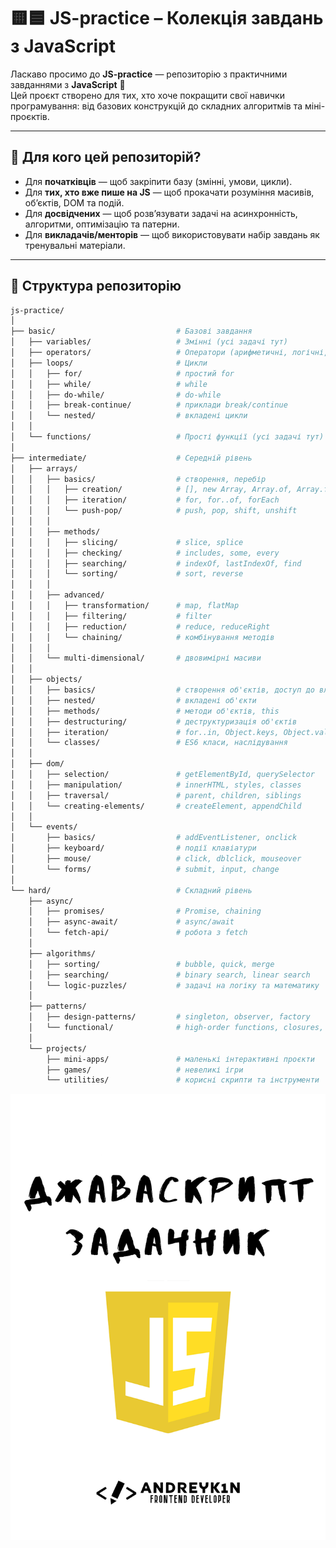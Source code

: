 # 🟨🟦 JS-practice – Колекція завдань з JavaScript

Ласкаво просимо до **JS-practice** — репозиторію з практичними завданнями з **JavaScript** 🚀  
Цей проєкт створено для тих, хто хоче покращити свої навички програмування: від базових конструкцій до складних алгоритмів та міні-проєктів.

---

## 📖 Для кого цей репозиторій?

- Для **початківців** — щоб закріпити базу (змінні, умови, цикли).  
- Для **тих, хто вже пише на JS** — щоб прокачати розуміння масивів, об’єктів, DOM та подій.  
- Для **досвідчених** — щоб розв’язувати задачі на асинхронність, алгоритми, оптимізацію та патерни.  
- Для **викладачів/менторів** — щоб використовувати набір завдань як тренувальні матеріали.  

---

## 📂 Структура репозиторію

```bash
js-practice/
│
├── basic/                           # Базові завдання
│   ├── variables/                   # Змінні (усі задачі тут)
│   ├── operators/                   # Оператори (арифметичні, логічні, порівняння)
│   ├── loops/                       # Цикли
│   │   ├── for/                     # простий for
│   │   ├── while/                   # while
│   │   ├── do-while/                # do-while
│   │   ├── break-continue/          # приклади break/continue
│   │   └── nested/                  # вкладені цикли
│   │
│   └── functions/                   # Прості функції (усі задачі тут)
│
├── intermediate/                    # Середній рівень
│   ├── arrays/
│   │   ├── basics/                  # створення, перебір
│   │   │   ├── creation/            # [], new Array, Array.of, Array.from
│   │   │   ├── iteration/           # for, for..of, forEach
│   │   │   └── push-pop/            # push, pop, shift, unshift
│   │   │
│   │   ├── methods/
│   │   │   ├── slicing/             # slice, splice
│   │   │   ├── checking/            # includes, some, every
│   │   │   ├── searching/           # indexOf, lastIndexOf, find
│   │   │   └── sorting/             # sort, reverse
│   │   │
│   │   ├── advanced/
│   │   │   ├── transformation/      # map, flatMap
│   │   │   ├── filtering/           # filter
│   │   │   ├── reduction/           # reduce, reduceRight
│   │   │   └── chaining/            # комбінування методів
│   │   │
│   │   └── multi-dimensional/       # двовимірні масиви
│   │
│   ├── objects/
│   │   ├── basics/                  # створення об'єктів, доступ до властивостей
│   │   ├── nested/                  # вкладені об'єкти
│   │   ├── methods/                 # методи об'єктів, this
│   │   ├── destructuring/           # деструктуризація об'єктів
│   │   ├── iteration/               # for..in, Object.keys, Object.values, entries
│   │   └── classes/                 # ES6 класи, наслідування
│   │
│   ├── dom/
│   │   ├── selection/               # getElementById, querySelector
│   │   ├── manipulation/            # innerHTML, styles, classes
│   │   ├── traversal/               # parent, children, siblings
│   │   └── creating-elements/       # createElement, appendChild
│   │
│   └── events/
│       ├── basics/                  # addEventListener, onclick
│       ├── keyboard/                # події клавіатури
│       ├── mouse/                   # click, dblclick, mouseover
│       └── forms/                   # submit, input, change
│
└── hard/                            # Складний рівень
    ├── async/
    │   ├── promises/                # Promise, chaining
    │   ├── async-await/             # async/await
    │   └── fetch-api/               # робота з fetch
    │
    ├── algorithms/
    │   ├── sorting/                 # bubble, quick, merge
    │   ├── searching/               # binary search, linear search
    │   └── logic-puzzles/           # задачі на логіку та математику
    │
    ├── patterns/
    │   ├── design-patterns/         # singleton, observer, factory
    │   └── functional/              # high-order functions, closures, currying
    │
    └── projects/
        ├── mini-apps/               # маленькі інтерактивні проєкти
        ├── games/                   # невеликі ігри
        └── utilities/               # корисні скрипти та інструменти


```
![Preview image](image.png)